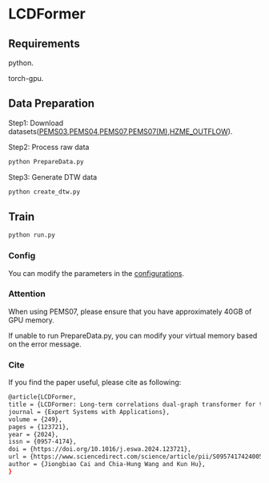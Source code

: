 # LCDFormer





## Requirements

python.

torch-gpu.

## Data Preparation

Step1: Download datasets([PEMS03](https://github.com/guoshnBJTU/ASTGNN/tree/main/data/PEMS03),[PEMS04](https://github.com/guoshnBJTU/ASTGNN/tree/main/data/PEMS04),[PEMS07](https://github.com/guoshnBJTU/ASTGNN/tree/main/data/PEMS07),[PEMS07(M)](https://github.com/wengwenchao123/DDGCRN?tab=readme-ov-file),[HZME_OUTFLOW](https://github.com/DrownFish19/CorrSTN/tree/master/data/HZME_OUTFLOW)).

Step2: Process raw data

```bash
python PrepareData.py
```

Step3: Generate DTW data

```bash
python create_dtw.py
```

## Train

```bash
python run.py
```

### Config

You can modify the parameters in the [configurations](/configurations/).

### Attention

When using PEMS07, please ensure that you have approximately 40GB of GPU memory.

If unable to run PrepareData.py, you can modify your virtual memory based on the error message.



### Cite

If you find the paper useful, please cite as following:
```bash
@article{LCDFormer,
title = {LCDFormer: Long-term correlations dual-graph transformer for traffic forecasting},
journal = {Expert Systems with Applications},
volume = {249},
pages = {123721},
year = {2024},
issn = {0957-4174},
doi = {https://doi.org/10.1016/j.eswa.2024.123721},
url = {https://www.sciencedirect.com/science/article/pii/S0957417424005876},
author = {Jiongbiao Cai and Chia-Hung Wang and Kun Hu},
}
```




